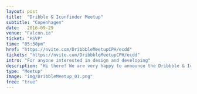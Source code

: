 ```yaml
---
layout: post
title:  "Dribble & Iconfinder Meetup"
subtitle: "Copenhagen"
date:   2016-09-29
venue: "Falcon.io"
ticket: "RSVP"
time: "05:30pm"
href: "https://nvite.com/DribbbleMeetupCPH/ecdd"
tickets: "https://nvite.com/DribbbleMeetupCPH/ecdd"
intro: "For anyone interested in design and developing"
description: "Hi there! We are very happy to announce the Dribbble & Iconfinder Meetup in Copenhagen. The Meetup will take place in Copenhagen (venue TBA) on September 29th, 2016 at 5:30PM. Speakers: PIETER OMVLEE, the creator of Sketch. KOEN BOK, the maker of Framer. MICHAEL FLARUP, a designer, entrepreneur and keynote speaker. Stay tuned for more info!"
type: "Meetup"
image: "img/DribbleMeetup_01.png"
free: "true"
---
```

<!-- fill in the URL of your event host page if you haven't enough information for a detail page, so the event link won't point on the detail page at all -->
